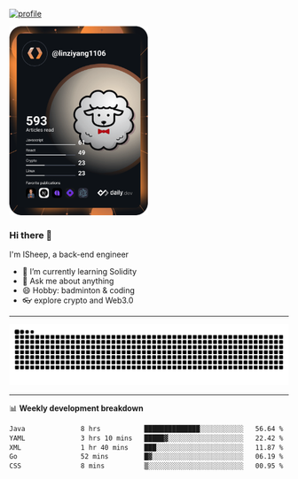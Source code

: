 [![profile](https://user-images.githubusercontent.com/54968314/208005045-e4b42f3b-833d-4242-bfcc-e764865553a2.svg)](https://www.calligrapher.ai/)

<a href="https://app.daily.dev/linziyang1106"><img src="/devcard.png" width="250" alt="ISheep's Dev Card"/></a>

### Hi there 🐏

I'm ISheep, a back-end engineer

- 🔭 I’m currently learning Solidity
- 💬 Ask me about anything
- 😄 Hobby: badminton & coding
- 👓 explore crypto and Web3.0

-------

![](https://raw.githubusercontent.com/ISheepp/ISheepp/output/github-contribution-grid-snake.svg)

-------

📊 **Weekly development breakdown**
<!--START_SECTION:waka-->

```txt
Java              8 hrs           ██████████████░░░░░░░░░░░   56.64 %
YAML              3 hrs 10 mins   █████▓░░░░░░░░░░░░░░░░░░░   22.42 %
XML               1 hr 40 mins    ███░░░░░░░░░░░░░░░░░░░░░░   11.87 %
Go                52 mins         █▓░░░░░░░░░░░░░░░░░░░░░░░   06.19 %
CSS               8 mins          ▒░░░░░░░░░░░░░░░░░░░░░░░░   00.95 %
```

<!--END_SECTION:waka-->

